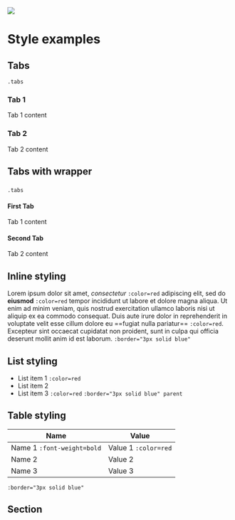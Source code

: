 [![](https://v3.juncture-digital.org/images/wb.svg)](https://v3.juncture-digital.org/wb)

# Style examples

## Tabs 
`.tabs`

### Tab 1

Tab 1 content

### Tab 2

Tab 2 content

## Tabs with wrapper

###
`.tabs`

#### First Tab

Tab 1 content

#### Second Tab

Tab 2 content

## Inline styling

Lorem ipsum dolor sit amet, *consectetur* `:color=red` adipiscing elit, sed do **eiusmod** `:color=red` tempor incididunt ut labore et dolore magna aliqua. Ut enim ad minim veniam, quis nostrud exercitation ullamco laboris nisi ut aliquip ex ea commodo consequat. Duis aute irure dolor in reprehenderit in voluptate velit esse cillum dolore eu ==fugiat nulla pariatur== `:color=red`. Excepteur sint occaecat cupidatat non proident, sunt in culpa qui officia deserunt mollit anim id est laborum.
`:border="3px solid blue"`

## List styling

- List item 1 `:color=red`
- List item 2
- List item 3  `:color=red`
`:border="3px solid blue" parent`

## Table styling

| Name | Value |
| ---- | ----- |
| Name 1 `:font-weight=bold` | Value 1 `:color=red` |
| Name 2 | Value 2 |
| Name 3 | Value 3 |
`:border="3px solid blue"`

## Section 


